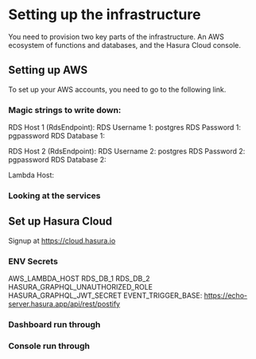 # Setting up the infrastructure

You need to provision two key parts of the infrastructure. An AWS ecosystem of functions and databases, and the Hasura Cloud console.

## Setting up AWS

To set up your AWS accounts, you need to go to the following link.

### Magic strings to write down:

RDS Host 1 (RdsEndpoint):
RDS Username 1: postgres
RDS Password 1: pgpassword
RDS Database 1:

RDS Host 2 (RdsEndpoint):
RDS Username 2: postgres
RDS Password 2: pgpassword
RDS Database 2:

Lambda Host:

### Looking at the services

## Set up Hasura Cloud

Signup at https://cloud.hasura.io

### ENV Secrets

AWS_LAMBDA_HOST
RDS_DB_1
RDS_DB_2
HASURA_GRAPHQL_UNAUTHORIZED_ROLE
HASURA_GRAPHQL_JWT_SECRET
EVENT_TRIGGER_BASE: https://echo-server.hasura.app/api/rest/postify

### Dashboard run through

### Console run through
